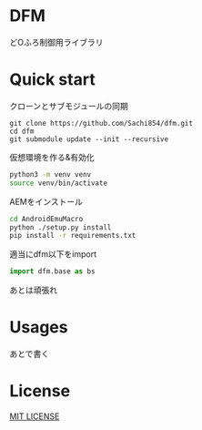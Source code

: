 # DFM 

どOふろ制御用ライブラリ

# Quick start

クローンとサブモジュールの同期

```
git clone https://github.com/Sachi854/dfm.git
cd dfm
git submodule update --init --recursive
```

仮想環境を作る&有効化

```bash
python3 -m venv venv
source venv/bin/activate
```

AEMをインストール

```bash
cd AndroidEmuMacro
python ./setup.py install
pip install -r requirements.txt
```

適当にdfm以下をimport

```python
import dfm.base as bs
```

あとは頑張れ

# Usages

あとで書く

# License  

[MIT LICENSE](https://github.com/Sachi854/dnf/blob/master/LICENSE) 
